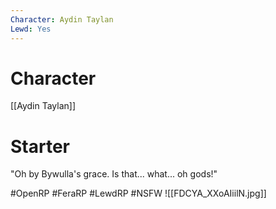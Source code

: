 ```yaml
---
Character: Aydin Taylan
Lewd: Yes
---
```

# Character
[[Aydin Taylan]]

# Starter
"Oh by Bywulla's grace. Is that... what... oh gods!"
  
#OpenRP #FeraRP #LewdRP #NSFW 
![[FDCYA_XXoAIiilN.jpg]]